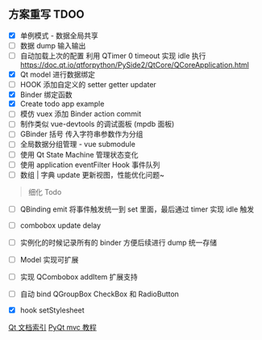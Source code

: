 ## 方案重写 TDOO

- [x] 单例模式 - 数据全局共享
- [ ] 数据 dump 输入输出
- [ ] 自动加载上次的配置 利用 QTimer 0 timeout 实现 idle 执行 https://doc.qt.io/qtforpython/PySide2/QtCore/QCoreApplication.html
- [x] Qt model 进行数据绑定
- [ ] HOOK 添加自定义的 setter getter updater
- [x] Binder 绑定函数
- [x] Create todo app example
- [ ] 模仿 vuex 添加 Binder action commit
- [ ] 制作类似 vue-devtools 的调试面板 (mpdb 面板)
- [ ] GBinder 括号 传入字符串参数作为分组
- [ ] 全局数据分组管理 - vue submodule
- [ ] 使用 Qt State Machine 管理状态变化
- [ ] 使用 application eventFilter Hook 事件队列 
- [ ] 数组 | 字典 update 更新视图，性能优化问题~

> 细化 Todo

- [ ] QBinding emit 将事件触发统一到 set 里面，最后通过 timer 实现 idle 触发
- [ ] combobox update delay
- [ ] 实例化的时候记录所有的 binder 方便后续进行 dump 统一存储
- [ ] Model 实现可扩展
- [ ] 实现 QCombobox addItem 扩展支持
- [ ] 自动 bind QGroupBox CheckBox 和 RadioButton
- [x] hook setStylesheet


[Qt 文档索引](https://github.com/FXTD-ODYSSEY/MayaScript/blob/master/_QtDemo/_QtDoc/overviews.md)
[PyQt mvc 教程](https://www.youtube.com/watch?v=2sRoLN337cs&list=PL8B63F2091D787896&index=2)

